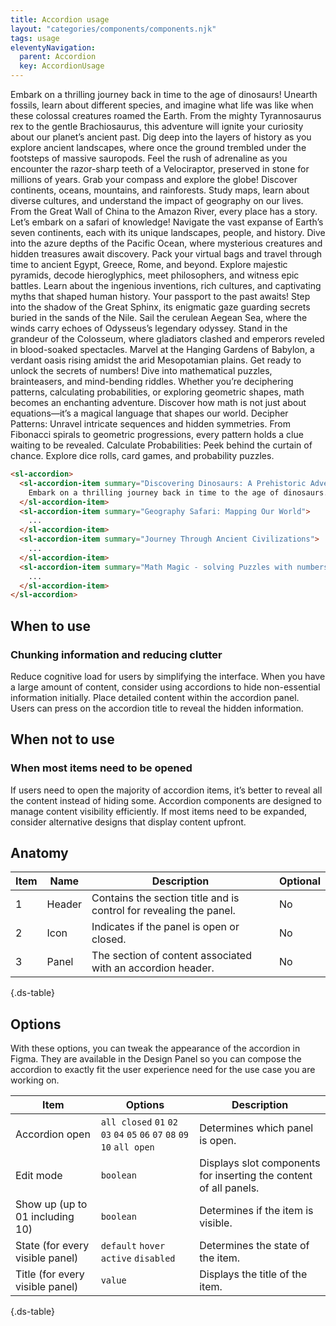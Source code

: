 ```yaml
---
title: Accordion usage
layout: "categories/components/components.njk"
tags: usage
eleventyNavigation:
  parent: Accordion
  key: AccordionUsage
---
```

<section>
<div class="ds-example">

<sl-accordion style="inline-size: 50rem;">
  <sl-accordion-item summary="Discovering Dinosaurs: A Prehistoric Adventure">
    Embark on a thrilling journey back in time to the age of dinosaurs! Unearth fossils, learn about different
    species, and imagine what life was like when these colossal creatures roamed the Earth. From the mighty
    Tyrannosaurus rex to the gentle Brachiosaurus, this adventure will ignite your curiosity about our planet’s
    ancient past. Dig deep into the layers of history as you explore ancient landscapes, where once the ground
    trembled under the footsteps of massive sauropods. Feel the rush of adrenaline as you encounter the
    razor-sharp teeth of a Velociraptor, preserved in stone for millions of years.
  </sl-accordion-item>
  <sl-accordion-item summary="Geography Safari: Mapping Our World">
    Grab your compass and explore the globe! Discover continents, oceans, mountains, and rainforests. Study maps,
    learn about diverse cultures, and understand the impact of geography on our lives. From the Great Wall of
    China to the Amazon River, every place has a story. Let’s embark on a safari of knowledge! Navigate the vast
    expanse of Earth’s seven continents, each with its unique landscapes, people, and history. Dive into the azure
    depths of the Pacific Ocean, where mysterious creatures and hidden treasures await discovery.
  </sl-accordion-item>
  <sl-accordion-item summary="Journey Through Ancient Civilizations">
    Pack your virtual bags and travel through time to ancient Egypt, Greece, Rome, and beyond. Explore majestic
    pyramids, decode hieroglyphics, meet philosophers, and witness epic battles. Learn about the ingenious
    inventions, rich cultures, and captivating myths that shaped human history. Your passport to the past awaits!
    Step into the shadow of the Great Sphinx, its enigmatic gaze guarding secrets buried in the sands of the Nile.
    Sail the cerulean Aegean Sea, where the winds carry echoes of Odysseus’s legendary odyssey. Stand in the
    grandeur of the Colosseum, where gladiators clashed and emperors reveled in blood-soaked spectacles. Marvel at
    the Hanging Gardens of Babylon, a verdant oasis rising amidst the arid Mesopotamian plains.
  </sl-accordion-item>
  <sl-accordion-item summary="Math Magic - solving Puzzles with numbers">
    Get ready to unlock the secrets of numbers! Dive into mathematical puzzles, brainteasers, and mind-bending
    riddles. Whether you’re deciphering patterns, calculating probabilities, or exploring geometric shapes, math
    becomes an enchanting adventure. Discover how math is not just about equations—it’s a magical language that
    shapes our world. Decipher Patterns: Unravel intricate sequences and hidden symmetries. From Fibonacci spirals
    to geometric progressions, every pattern holds a clue waiting to be revealed. Calculate Probabilities: Peek
    behind the curtain of chance. Explore dice rolls, card games, and probability puzzles.
  </sl-accordion-item>
</sl-accordion>

</div>

<div class="ds-code">

  ```html
<sl-accordion>
    <sl-accordion-item summary="Discovering Dinosaurs: A Prehistoric Adventure">
      Embark on a thrilling journey back in time to the age of dinosaurs...
    </sl-accordion-item>
    <sl-accordion-item summary="Geography Safari: Mapping Our World">
      ...
    </sl-accordion-item>
    <sl-accordion-item summary="Journey Through Ancient Civilizations">
      ...
    </sl-accordion-item>
    <sl-accordion-item summary="Math Magic - solving Puzzles with numbers">
      ...
    </sl-accordion-item>
</sl-accordion>
  ```

</div>
</section>

<section>

## When to use

### Chunking information and reducing clutter
Reduce cognitive load for users by simplifying the interface. When you have a large amount of content, consider using accordions to hide non-essential information initially. Place detailed content within the accordion panel. Users can press on the accordion title to reveal the hidden information.

</section>

<section>

## When not to use

### When most items need to be opened
If users need to open the majority of accordion items, it’s better to reveal all the content instead of hiding some.
Accordion components are designed to manage content visibility efficiently. If most items need to be expanded, consider alternative designs that display content upfront.

</section>

<section>

## Anatomy

<div class="ds-table-wrapper">

|Item|Name| Description | Optional|
|-|-|-|-|
|1|Header	|Contains the section title and is control for revealing the panel.|No|
|2|Icon	|Indicates if the panel is open or closed.|No|
|3|Panel	|The section of content associated with an accordion header.|No|

{.ds-table}

</div>

</section>

<section>

## Options

With these options, you can tweak the appearance of the accordion in Figma. They are available in the Design Panel so you can compose the accordion to exactly fit the user experience need for the use case you are working on.

<div class="ds-table-wrapper">

|Item|Options|Description|
|-|-|-|
|Accordion open|`all closed` `01` `02` `03` `04` `05` `06` `07` `08` `09` `10` `all open`|Determines which panel is open.|
|Edit mode|`boolean`|Displays slot components for inserting the content of all panels. |
|Show up (up to 01 including 10)|`boolean`|Determines if the item is visible. |
|State (for every visible panel)|`default` `hover` `active` `disabled`|Determines the state of the item.|
|Title (for every visible panel)|`value`|Displays the title of the item.|

{.ds-table}
</div>

</section>
